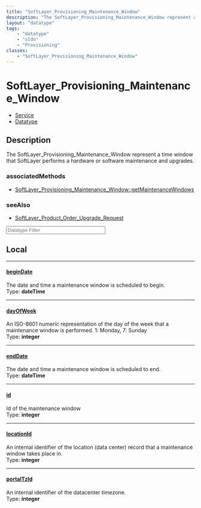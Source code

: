 ```yaml
---
title: "SoftLayer_Provisioning_Maintenance_Window"
description: "The SoftLayer_Provisioning_Maintenance_Window represent a time window that SoftLayer performs a hardware or software mai... "
layout: "datatype"
tags:
    - "datatype"
    - "sldn"
    - "Provisioning"
classes:
    - "SoftLayer_Provisioning_Maintenance_Window"
---
```


# SoftLayer_Provisioning_Maintenance_Window
<div id='service-datatype'>
    <ul id='sldn-reference-tabs'>
    <li id='service'> <a href='/reference/services/SoftLayer_Provisioning_Maintenance_Window' >Service</a></li>    <li id='datatype'> <a href='/reference/datatypes/SoftLayer_Provisioning_Maintenance_Window' >Datatype</a></li>
    </ul>
</div>

## Description 


The SoftLayer_Provisioning_Maintenance_Window represent a time window that SoftLayer performs a hardware or software maintenance and upgrades. 


### associatedMethods

*  [SoftLayer_Provisioning_Maintenance_Window::getMaintenanceWindows](/reference/services/SoftLayer_Provisioning_Maintenance_Window/getMaintenanceWindows )



### seeAlso

* [SoftLayer_Product_Order_Upgrade_Request](/reference/datatypes/SoftLayer_Product_Order_Upgrade_Request )




<!-- Filer BEGIN -->
<div class="view-filters">
        <div class="clearfix">
            <div class="search-input-box">
                <input placeholder="Datatype Filter" onkeyup="titleSearch(inputId='prop-input', divId='properties', elementClass='prop-row')" 
                    type="text" id="prop-input" value="" size="30" maxlength="128" class="form-text">
            </div>
        </div>
</div>
<!-- Filer END -->

<div id="properties" class="content">
<div id="localProperties" class="prop-content" >

## Local
<div class="prop-row">

-----
[beginDate]: #begindate
#### [beginDate]
The date and time a maintenance window is scheduled to begin.  
<span class="type-label">Type: </span>**dateTime**  



</div>
<div class="prop-row">

-----
[dayOfWeek]: #dayofweek
#### [dayOfWeek]
An ISO-8601 numeric representation of the day of the week that a maintenance window is performed. 1: Monday, 7: Sunday  
<span class="type-label">Type: </span>**integer**  



</div>
<div class="prop-row">

-----
[endDate]: #enddate
#### [endDate]
The date and time a maintenance window is scheduled to end.  
<span class="type-label">Type: </span>**dateTime**  



</div>
<div class="prop-row">

-----
[id]: #id
#### [id]
Id of the maintenance window  
<span class="type-label">Type: </span>**integer**  



</div>
<div class="prop-row">

-----
[locationId]: #locationid
#### [locationId]
An internal identifier of the location (data center) record that a maintenance window takes place in.  
<span class="type-label">Type: </span>**integer**  



</div>
<div class="prop-row">

-----
[portalTzId]: #portaltzid
#### [portalTzId]
An internal identifier of the datacenter timezone.  
<span class="type-label">Type: </span>**integer**  



</div>
</div>
<!-- LOCAL PROPERTY END -->

</div>


